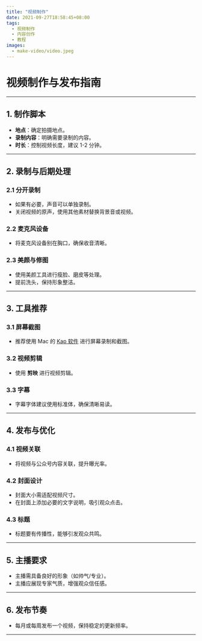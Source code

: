 ```yaml
---
title: "视频制作"
date: 2021-09-27T18:58:45+08:00
tags:
  - 视频制作
  - 内容创作
  - 教程
images:
  - make-video/video.jpeg
---
```


# 视频制作与发布指南

---

## **1. 制作脚本**
- **地点**：确定拍摄地点。
- **录制内容**：明确需要录制的内容。
- **时长**：控制视频长度，建议 1-2 分钟。

---

## **2. 录制与后期处理**

### **2.1 分开录制**
- 如果有必要，声音可以单独录制。
- 关闭视频的原声，使用其他素材替换背景音或视频。

### **2.2 麦克风设备**
- 将麦克风设备别在胸口，确保收音清晰。

### **2.3 美颜与修图**
- 使用美颜工具进行瘦脸、磨皮等处理。
- 提前洗头，保持形象整洁。

---

## **3. 工具推荐**

### **3.1 屏幕截图**
- 推荐使用 Mac 的 [Kap 软件](https://getkap.co/) 进行屏幕录制和截图。

### **3.2 视频剪辑**
- 使用 **剪映** 进行视频剪辑。

### **3.3 字幕**
- 字幕字体建议使用标准体，确保清晰易读。

---

## **4. 发布与优化**

### **4.1 视频关联**
- 将视频与公众号内容关联，提升曝光率。

### **4.2 封面设计**
- 封面大小需适配视频尺寸。
- 在封面上添加必要的文字说明，吸引观众点击。

### **4.3 标题**
- 标题要有传播性，能够引发观众共鸣。

---

## **5. 主播要求**
- 主播需具备良好的形象（如帅气/专业）。
- 主播应展现专家气质，增强观众信任感。

---

## **6. 发布节奏**
- 每月或每周发布一个视频，保持稳定的更新频率。

---
